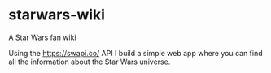 # starwars-wiki
A Star Wars fan wiki

Using the https://swapi.co/ API I build a simple web app where you can find all the information about the Star Wars universe.
